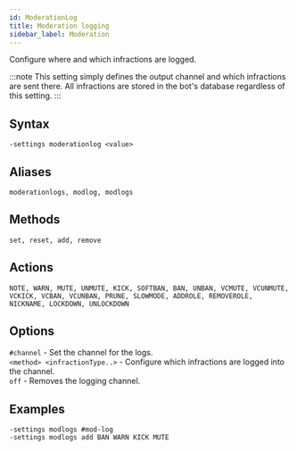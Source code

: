 ```yaml
---
id: ModerationLog
title: Moderation logging 
sidebar_label: Moderation
---
```


Configure where and which infractions are logged.

:::note
This setting simply defines the output channel and which infractions are sent there. All infractions are stored in the bot's database regardless of this setting.
:::

## Syntax  
`-settings moderationlog <value>`

## Aliases
`moderationlogs, modlog, modlogs`

## Methods  
`set, reset, add, remove`

## Actions  
`NOTE, WARN, MUTE, UNMUTE, KICK, SOFTBAN, BAN, UNBAN, VCMUTE, VCUNMUTE, VCKICK, VCBAN, VCUNBAN, PRUNE, SLOWMODE, ADDROLE, REMOVEROLE, NICKNAME, LOCKDOWN, UNLOCKDOWN`

## Options  
`#channel` - Set the channel for the logs.  
`<method> <infractionType..>` - Configure which infractions are logged into the channel.  
`off` - Removes the logging channel.  

## Examples  
`-settings modlogs #mod-log`  
`-settings modlogs add BAN WARN KICK MUTE`